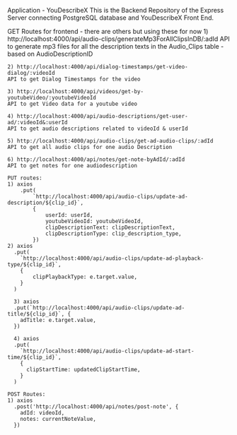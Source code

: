 Application - YouDescribeX
This is the Backend Repository of the Express Server connecting PostgreSQL database and YouDescribeX Front End.

GET Routes for frontend - there are others but using these for now
    1) http://localhost:4000/api/audio-clips/generateMp3ForAllClipsInDB/:adId
    API to generate mp3 files for all the description texts in the Audio_Clips table - based on AudioDescriptionID
    
    2) http://localhost:4000/api/dialog-timestamps/get-video-dialog/:videoId
    API to get Dialog Timestamps for the video

    3) http://localhost:4000/api/videos/get-by-youtubeVideo/:youtubeVideoId
    API to get Video data for a youtube video

    4) http://localhost:4000/api/audio-descriptions/get-user-ad/:videoId&:userId
    API to get audio descriptions related to videoId & userId

    5) http://localhost:4000/api/audio-clips/get-ad-audio-clips/:adId
    API to get all audio clips for one audio Description

    6) http://localhost:4000/api/notes/get-note-byAdId/:adId
    API to get notes for one audiodescription

    PUT routes:
    1) axios
        .put(
            `http://localhost:4000/api/audio-clips/update-ad-description/${clip_id}`,
            {
                userId: userId,
                youtubeVideoId: youtubeVideoId,
                clipDescriptionText: clipDescriptionText,
                clipDescriptionType: clip_description_type,
            })
    2) axios
      .put(
        `http://localhost:4000/api/audio-clips/update-ad-playback-type/${clip_id}`,
        {
            clipPlaybackType: e.target.value,
        }
      )

      3) axios
      .put(`http://localhost:4000/api/audio-clips/update-ad-title/${clip_id}`, {
        adTitle: e.target.value,
      })

      4) axios
      .put(
        `http://localhost:4000/api/audio-clips/update-ad-start-time/${clip_id}`,
        {
          clipStartTime: updatedClipStartTime,
        }
      )

    POST Routes:
    1) axios
      .post('http://localhost:4000/api/notes/post-note', {
        adId: videoId,
        notes: currentNoteValue,
      })


